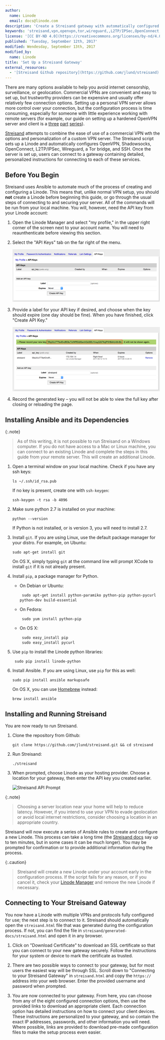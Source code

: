 ```yaml
---
author:
  name: Linode
  email: docs@linode.com
description: 'Create a Streisand gateway with automatically configured profiles for OpenVPN, ShadowSocks, WireGuard, Tor, and other services.'
keywords: 'streisand,vpn,openvpn,tor,wireguard,,L2TP/IPSec,OpenConnect,security'
license: '[CC BY-ND 4.0](https://creativecommons.org/licenses/by-nd/4.0)'
published: 'Tuesday, September 12th, 2017'
modified: Wendesday, September 13th, 2017
modified_by:
  name: Linode
title: 'Set Up a Streisand Gateway'
external_resources:
  - '[Streisand Github repository](https://github.com/jlund/streisand)'
---
```


There are many options available to help you avoid internet censorship, surveillance, or geolocation. Commercial VPNs are convenient and easy to set up, but trustworthy providers can be expensive and usually offer relatively few connection options. Setting up a personal VPN server allows more control over your connection, but the configuration process is time consuming, especially for someone with little experience working with remote servers (for example, our guide on setting up a hardened OpenVPN server and client is a [three](/docs/networking/vpn/set-up-a-hardened-openvpn-server) [part](/docs/networking/vpn/tunnel-your-internet-traffic-through-an-openvpn-server) [series](/docs/networking/vpn/configuring-openvpn-client-devices)).

[Streisand](https://github.com/jlund/streisand) attempts to combine the ease of use of a commercial VPN wth the options and personalization of a custom VPN server. The Streisand script sets up a Linode and automatically configures OpenVPN, Shadowsocks, OpenConnect, L2TP/IPSec, Wireguard, a Tor bridge, and SSH. Once the server is set up, users can connect to a gateway containing detailed, personalized instructions for connecting to each of these services.

## Before You Begin

Streisand uses Ansible to automate much of the process of creating and configuring a Linode. This means that, unlike normal VPN setup, you should **not** create a Linode before beginning this guide, or go through the usual steps of connecting to and securing your server. All of the commands will be run from your local machine. You will, however, need the API key from your Linode account:

1.  Open the Linode Manager and select "my profile," in the upper right corner of the screen next to your account name. You will need to reaunthenticate before viewing this section.

2.  Select the "API Keys" tab on the far right of the menu.

    ![Linode API Menu](/docs/assets/streisand/linode_api_menu.png)

3.  Provide a label for your API key if desired, and choose when the key should expire (one day should be fine). When you have finished, click "Create API Key."

    ![API Key](/docs/assets/streisand/api_key.png)

4. Record the generated key – you will not be able to view the full key after closing or reloading the page.

## Installing Ansible and its Dependencies

{:.note}
>
> As of this writing, it is not possible to run Streisand on a Windows computer. If you do not have access to a Mac or Linux machine, you can connect to an existing Linode and complete the steps in this guide from your remote server. This will create an additional Linode.

1.  Open a terminal window on your local machine. Check if you have any ssh keys:

        ls ~/.ssh/id_rsa.pub

    If no key is present, create one with `ssh-keygen`:

        ssh-keygen -t rsa -b 4096

2.  Make sure python 2.7 is installed on your machine:

        python --version

    If Python is not installed, or is version 3, you will need to install 2.7.

3.  Install `git`. If you are using Linux, use the default package manager for your distro. For example, on Ubuntu:

        sudo apt-get install git

    On OS X, simply typing `git` at the command line will prompt XCode to install `git` if it is not already present.

4.  Install `pip`, a package manager for Python.
    *  On Debian or Ubuntu:

            sudo apt-get install python-paramiko python-pip python-pycurl python-dev build-essential

    *  On Fedora:

            sudo yum install python-pip

    *  On OS X:

            sudo easy_install pip
            sudo easy_install pycurl

5. Use `pip` to install the Linode python libraries:

        sudo pip install linode-python

6.  Install Ansible. If you are using Linux, use `pip` for this as well:

        sudo pip install ansible markupsafe

    On OS X, you can use [Homebrew](http://www.homebrew.com) instead:

        brew install ansible

## Installing and Running Streisand

You are now ready to run Streisand.

1.  Clone the repository from Github:

        git clone https://github.com/jlund/streisand.git && cd streisand

2.  Run Streisand:

        ./streisand

3.  When prompted, choose Linode as your hosting provider. Choose a location for your gateway, then enter the API key you created earlier.

    ![Streisand API Prompt](/docs/assets/streisand/api-prompt)

{:.note}
>
> Choosing a server location near your home will help to reduce latency. However, if you intend to use your VPN to evade geolocation or avoid local internet restrictions, consider choosing a location in an appropriate country.

Streisand will now execute a series of Ansible rules to create and configure a new Linode. This process can take a long time (the [Streisand docs](https://github.com/jlund/streisand) say up to ten minutes, but in some cases it can be much longer). You may be prompted for confirmation or to provide additional information during the process.

{:.caution}
>
> Streisand will create a new Linode under your account early in the configuration process. If the script fails for any reason, or if you cancel it, check your [Linode Manager](https://cloud.linode.com/) and remove the new Linode if necessary.


## Connecting to Your Streisand Gateway

You now have a Linode with multiple VPNs and protocols fully configured for use; the next step is to connect to it. Streisand should automatically open the `streisand.html` file that was generated during the configuration process. If not, you can find the file in `streisand/generated-docs/streisand.html` and open it in any browser.

1.  Click on "Download Certificate" to download an SSL certificate so that you can connect to your new gateway securely. Follow the instructions for your system or device to mark the certificate as trusted.

2.  There are two possible ways to connect to your gateway, but for most users the easiest way will be through SSL. Scroll down to "Connecting to your Streisand Gateway" in `streisand.html` and copy the `https://` address into your web browser. Enter the provided username and password when prompted.

3.  You are now connected to your gateway. From here, you can choose from any of the eight configured connection options, then use the provided links to download an appropriate client. Each connection option has detailed instructions on how to connect your client devices. These instructions are personalized to your gateway, and so contain the exact IP addresses, passwords, and other information you will need. Where possible, links are provided to download pre-made configuration files to make the setup process even easier.
